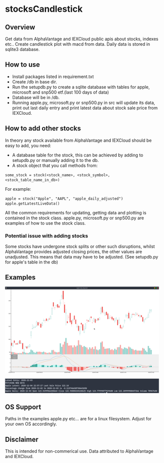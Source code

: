 # stocksCandlestick

## Overview
Get data from AlphaVantage and IEXCloud public apis about stocks, indexes etc.. 
Create candlestick plot with macd from data. 
Daily data is stored in sqlite3 database.

## How to use 
* Install packages listed in requirement.txt
* Create /db in base dir. 
* Run the setupdb.py to create a sqlite database with tables for apple, microsoft and snp500 etf.(last 100 days of data) 
* Database will be in /db.
* Running apple.py, microsoft.py or snp500.py in src will update its data, print out last daily entry and print latest data about stock sale price from IEXCloud.

## How to add other stocks
In theory any stock available from AlphaVantage and IEXCloud should be easy to add, you need:
  * A database table for the stock, this can be achieved by adding to setupdb.py or manually adding it to the db.
  * A stock object that you call methods from:
  ``` 
  some_stock = stock(<stock_name>, <stock_symbol>, <stock_table_name_in_db>) 
  ```
  For example: 
  ``` 
  apple = stock("Apple", "AAPL", "apple_daily_adjusted")
  apple.getLatestLiveData() 
  ```
  

All the common requirements for updating, getting data and plotting is contained in the stock class. 
apple.py, microsoft.py or snp500.py are examples of how to use the stock class.

### Potential issue with adding stocks
Some stocks have undergone stock splits or other such disruptions, whilst AlphaVantage provides adjusted closing prices, the other values are unadjusted. 
This means that data may have to be adjusted. (See setupdb.py for apple's table in the db)

## Examples
![](examples/apple_plot_example.png)


![](examples/apple_terminal_example.png)

## OS Support
Paths in the examples apple.py etc... are for a linux filesystem.
Adjust for your own OS accordingly.

## Disclaimer 
This is intended for non-commerical use.
Data attributed to AlphaVantage and IEXCloud.
